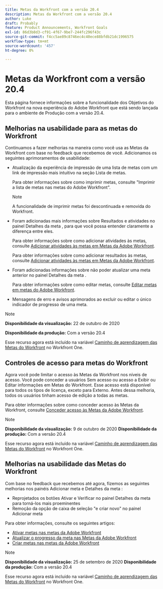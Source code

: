 ```yaml
---
title: Metas da Workfront com a versão 20.4
description: Metas da Workfront com a versão 20.4
author: Luke
draft: Probably
feature: Product Announcements, Workfront Goals
exl-id: 86d3b8d3-cf91-4f67-9be7-244fc296f43c
source-git-commit: f4cc5ae89c8746ec4c40ece88bfdb21dc1996575
workflow-type: tm+mt
source-wordcount: '457'
ht-degree: 0%

---
```


# Metas da Workfront com a versão 20.4

Esta página fornece informações sobre a funcionalidade dos Objetivos do Workfront na nova experiência do Adobe Workfront que está sendo lançada para o ambiente de Produção com a versão 20.4.

## Melhorias na usabilidade para as metas do Workfront

Continuamos a fazer melhorias na maneira como você usa as Metas da Workfront com base no feedback que recebemos de você. Adicionamos os seguintes aprimoramentos de usabilidade:

* Atualização da experiência de impressão de uma lista de metas com um link de impressão mais intuitivo na seção Lista de metas.

   Para obter informações sobre como imprimir metas, consulte &quot;Imprimir a lista de metas nas metas do Adobe Workfront&quot;.

   >[!NOTE]
   >
   >  A funcionalidade de imprimir metas foi descontinuada e removida do Workfront.


* Foram adicionadas mais informações sobre Resultados e atividades no painel Detalhes da meta , para que você possa entender claramente a diferença entre eles.

   Para obter informações sobre como adicionar atividades às metas, consulte [Adicionar atividades às metas em Metas da Adobe Workfront](../../../workfront-goals/results-and-activities/add-activities-to-goals.md).

   Para obter informações sobre como adicionar resultados às metas, consulte [Adicionar atividades às metas em Metas da Adobe Workfront](../../../workfront-goals/results-and-activities/add-activities-to-goals.md).

* Foram adicionadas informações sobre não poder atualizar uma meta anterior no painel Detalhes da meta .

   Para obter informações sobre como editar metas, consulte [Editar metas em metas do Adobe Workfront](../../../workfront-goals/goal-management/edit-goals.md).

* Mensagens de erro e avisos aprimorados ao excluir ou editar o único indicador de progresso de uma meta.

>[!NOTE]
>
>**Disponibilidade da visualização:** 22 de outubro de 2020
>
>**Disponibilidade da produção:** Com a versão 20.4

Esse recurso agora está incluído na variável [Caminho de aprendizagem das Metas do Workfront](https://one.workfront.com/s/getting-started?tabset-9473f=c292c) no Workfront One.

## Controles de acesso para metas do Workfront

Agora você pode limitar o acesso às Metas da Workfront nos níveis de acesso. Você pode conceder a usuários Sem acesso ou acesso a Exibir ou Editar informações em Metas do Workfront. Esse acesso está disponível para todos os tipos de licença, exceto para Externo. Antes dessa melhoria, todos os usuários tinham acesso de edição a todas as metas.

Para obter informações sobre como conceder acesso às Metas da Workfront, consulte [Conceder acesso às Metas da Adobe Workfront](../../../administration-and-setup/add-users/configure-and-grant-access/grant-access-goals.md).

>[!NOTE]
**Disponibilidade da visualização:** 9 de outubro de 2020
**Disponibilidade da produção:** Com a versão 20.4

Esse recurso agora está incluído na variável [Caminho de aprendizagem das Metas do Workfront](https://one.workfront.com/s/getting-started?tabset-9473f=c292c) no Workfront One.

## Melhorias na usabilidade das Metas do Workfront

Com base no feedback que recebemos até agora, fizemos as seguintes melhorias nos painéis Adicionar meta e Detalhes da meta :

* Reprojetados os botões Ativar e Verificar no painel Detalhes da meta para torná-los mais proeminentes 
* Remoção da opção de caixa de seleção &quot;e criar novo&quot; no painel Adicionar meta

Para obter informações, consulte os seguintes artigos:

* [Ativar metas nas metas da Adobe Workfront](../../../workfront-goals/goal-management/activate-goals.md)
* [Atualizar o progresso da meta nas Metas da Adobe Workfront](../../../workfront-goals/goal-review-and-workfront-goals-sections/check-in-goals.md)
* [Criar metas nas metas da Adobe Workfront](../../../workfront-goals/goal-management/create-goals.md)

>[!NOTE]
**Disponibilidade da visualização:** 25 de setembro de 2020
**Disponibilidade da produção:** Com a versão 20.4

Esse recurso agora está incluído na variável [Caminho de aprendizagem das Metas do Workfront](https://one.workfront.com/s/getting-started?tabset-9473f=c292c) no Workfront One.
